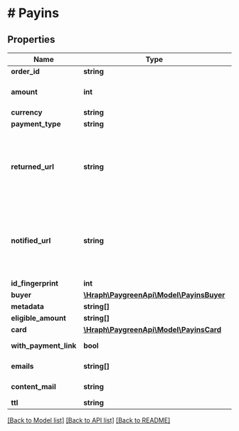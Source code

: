 # # Payins

## Properties

Name | Type | Description | Notes
------------ | ------------- | ------------- | -------------
**order_id** | **string** |  | 
**amount** | **int** | Le montant est en centimes. | 
**currency** | **string** |  | 
**payment_type** | **string** |  | [optional] 
**returned_url** | **string** | Adresse sur laquelle il faut rediriger le client après que l&#39;action a été effectuée. | [optional] 
**notified_url** | **string** | Adresse sur laquelle PayGreen peut faire des appels pour mettre à jour le statut. | [optional] 
**id_fingerprint** | **int** |  | [optional] 
**buyer** | [**\Hraph\PaygreenApi\Model\PayinsBuyer**](PayinsBuyer.md) |  | [optional] 
**metadata** | **string[]** |  | [optional] 
**eligible_amount** | **string[]** |  | [optional] 
**card** | [**\Hraph\PaygreenApi\Model\PayinsCard**](PayinsCard.md) |  | [optional] 
**with_payment_link** | **bool** |  | [optional] [readonly] 
**emails** | **string[]** |  | [optional] [readonly] 
**content_mail** | **string** |  | [optional] [readonly] 
**ttl** | **string** |  | [optional] 

[[Back to Model list]](../../README.md#documentation-for-models) [[Back to API list]](../../README.md#documentation-for-api-endpoints) [[Back to README]](../../README.md)


